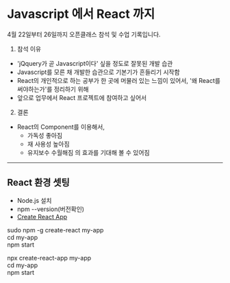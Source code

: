 # Javascript 에서 React 까지
4월 22일부터 26일까지 오픈클래스 참석 및 수업 기록입니다.
1. 참석 이유  
  - 'jQquery가 곧 Javascript이다' 싶을 정도로 잘못된 개발 습관
  - Javascript를 모른 채 개발한 습관으로 기본기가 흔들리기 시작함
  - React의 개인적으로 하는 공부가 한 곳에 머물러 있는 느낌이 있어서, '왜 React를 써야하는가'를 정리하기 위해 
  - 앞으로 업무에서 React 프로젝트에 참여하고 싶어서
2. 결론 
- React의 Component를 이용해서, 
  - 가독성 좋아짐 
  - 재 사용성 높아짐 
  - 유지보수 수월해짐 
의 효과를 기대해 볼 수 있어짐


***
## React 환경 셋팅
- Node.js 설치
- npm --version(버전확인)
- [Create React App](https://reactjs.org/docs/create-a-new-react-app.html)

sudo npm -g create-react my-app<br>
cd my-app<br>
npm start<br>

npx create-react-app my-app<br>
cd my-app<br>
npm start<br>
